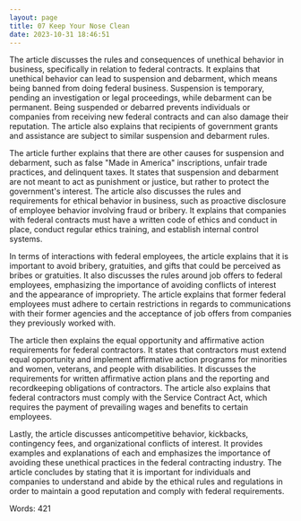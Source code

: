 ```yaml
---
layout: page
title: 07 Keep Your Nose Clean
date: 2023-10-31 18:46:51
---
```

The article discusses the rules and consequences of unethical behavior in business, specifically in relation to federal contracts. It explains that unethical behavior can lead to suspension and debarment, which means being banned from doing federal business. Suspension is temporary, pending an investigation or legal proceedings, while debarment can be permanent. Being suspended or debarred prevents individuals or companies from receiving new federal contracts and can also damage their reputation. The article also explains that recipients of government grants and assistance are subject to similar suspension and debarment rules. 

The article further explains that there are other causes for suspension and debarment, such as false "Made in America" inscriptions, unfair trade practices, and delinquent taxes. It states that suspension and debarment are not meant to act as punishment or justice, but rather to protect the government's interest. The article also discusses the rules and requirements for ethical behavior in business, such as proactive disclosure of employee behavior involving fraud or bribery. It explains that companies with federal contracts must have a written code of ethics and conduct in place, conduct regular ethics training, and establish internal control systems.

In terms of interactions with federal employees, the article explains that it is important to avoid bribery, gratuities, and gifts that could be perceived as bribes or gratuities. It also discusses the rules around job offers to federal employees, emphasizing the importance of avoiding conflicts of interest and the appearance of impropriety. The article explains that former federal employees must adhere to certain restrictions in regards to communications with their former agencies and the acceptance of job offers from companies they previously worked with.

The article then explains the equal opportunity and affirmative action requirements for federal contractors. It states that contractors must extend equal opportunity and implement affirmative action programs for minorities and women, veterans, and people with disabilities. It discusses the requirements for written affirmative action plans and the reporting and recordkeeping obligations of contractors. The article also explains that federal contractors must comply with the Service Contract Act, which requires the payment of prevailing wages and benefits to certain employees.

Lastly, the article discusses anticompetitive behavior, kickbacks, contingency fees, and organizational conflicts of interest. It provides examples and explanations of each and emphasizes the importance of avoiding these unethical practices in the federal contracting industry. The article concludes by stating that it is important for individuals and companies to understand and abide by the ethical rules and regulations in order to maintain a good reputation and comply with federal requirements.

Words: 421